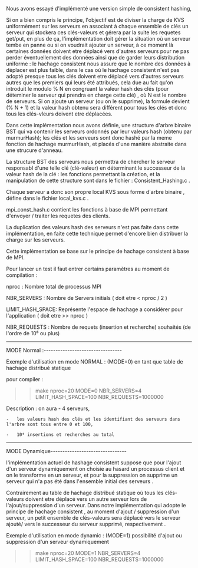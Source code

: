 Nous avons essayé d'implémenté une version simple de consistent hashing,

Si on a bien compris le principe, l'objectif est de diviser la charge de KVS uniformèment sur les serveurs en associant à chaque ensemble de clés un serveur qui stockera ces clés-valeurs et gérera par la suite les requetes get/put, en plus de ça, l'implémentation doit gérer la situation où un serveur tembe en panne ou si on voudrait ajouter un serveur, à ce moment là certaines données doivent etre déplacé vers d'autres serveurs pour ne pas perder éventuellement des données ainsi que de garder leurs distribution uniforme : le hachage consistent nous assure que le nombre des données à déplacer est plus faible, dans le cas où le hachage consistent n'est pas adopté presque tous les clés doivent etre déplacé vers d'autres serveurs autres que les premiers qui leurs été attribués, cela due au fait qu'on introduit le modulo % N en congruant la valeur hash des clés (pour déteminer le serveur qui prendra en charge cette clé) , où N est le nombre de serveurs. Si on ajoute un serveur (ou on le supprime), la formule devient (% N + 1) et la valeur hash obtenu sera différent pour tous les clés et donc tous les clés-vleurs doivent etre déplacées.

Dans cette implémentation nous avons définie, une structure d'arbre binaire BST qui va contenir les serveurs ordonnés par leur valeurs hash (obtenu par murmurHash); les clés et les serveurs sont donc hashé par la meme fonction de hachage murmurHash, et placés d'une manière abstraite dans une strucure d'anneau.

La structure BST des serveurs nous permettra de chercher le serveur responsabl d'une telle clé (clé-valeur) en déterminant le successeur de la valeur hash de la clé : les fonctions permettant la création, et la manipulation de cette structure sont dans le fichier : Consistent_Hashing.c .

Chaque serveur a donc son propre local KVS sous forme d'arbre binaire , défine dans le fichier local_kvs.c .

mpi_const_hash.c contient les fonctions à base de MPI permettant d'envoyer / traiter les requetes des clients.

La duplication des valeurs hash des serveurs n'est pas faite dans cette implémentation, en faite cette technique permet d'encore bien distribuer la charge sur les serveurs.

Cette implémentation se base sur le principe de hachage consistent à base de MPI.

Pour lancer un test il faut entrer certains paramètres au moment de compilation :

nproc		: 	Nombre total de processus MPI

NBR_SERVERS 	:	Nombre de Servers initials ( doit etre < nproc / 2 )

LIMIT_HASH_SPACE:	Représente l'espace de hachage a considérer pour l'application ( doit etre >> nproc )

NBR_REQUESTS	:	Nombre de requets (insertion et recherche) souhaités (de l'ordre de 10⁶ ou plus)


---------------------------------------------------------------------------------------------------
MODE Normal :---------------------------------

Exemple d'utilisation en mode NORMAL :	(MODE=0) en tant que table de hachage distribué statique

pour compiler 	:

>> make nproc=20 MODE=0 NBR_SERVERS=4 LIMIT_HASH_SPACE=100 NBR_REQUESTS=1000000 

Description : on aura 
	-	4 serveurs,
 
	-	les valeurs hash des clés et les identifiant des serveurs dans l'arbre sont tous entre 0 et 100, 

	-	10⁶ insertions et recherches au total

----------------------------------------------------------------------------------------------------
MODE Dynamique--------------------------------

l'implémentation actuel de hashage consistent suppose que pour l'ajout d'un serveur dynamiquement on choisie au hasard un processus client et on le transforme en un serveur, et pour la suppression on supprime un serveur qui n'a pas été dans l'ensemble initial des serveurs .

Contrairement au table de hachage distribué statique où tous les clés-valeurs doivent etre déplacé vers un autre serveur lors de l'ajout/suppression d'un serveur. Dans notre implémentation qui adopte le principe de hachage consistent , au moment d'ajout / suppression d'un serveur, un petit ensemble de clés-valeurs sera déplacé vers le serveur ajouté/ vers le successeur du serveur supprimé, respectivement .

Exemple d'utilisation en mode dynamic : (MODE=1) possibilité d'ajout ou suppression d'un serveur dynamiquement

>> make nproc=20 MODE=1 NBR_SERVERS=4 LIMIT_HASH_SPACE=100 NBR_REQUESTS=1000000




